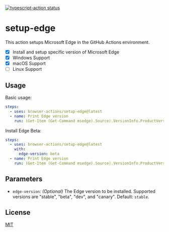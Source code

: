 <p>
  <a href="https://github.com/browser-actions/setup-edge/actions"><img alt="typescript-action status" src="https://github.com/browser-actions/setup-edge/workflows/build-test/badge.svg"></a>
</p>

# setup-edge

This action setups Microsoft Edge in the GitHub Actions environment.

- [X] Install and setup specific version of Microsoft Edge
- [X] Windows Support
- [X] macOS Support
- [ ] Linux Support

## Usage

Basic usage:

```yaml
steps:
  - uses: browser-actions/setup-edge@latest
  - name: Print Edge version
    run: (Get-Item (Get-Command msedge).Source).VersionInfo.ProductVersion
```

Install Edge Beta:

```yaml
steps:
  - uses: browser-actions/setup-edge@latest
    with:
      edge-version: beta
  - name: Print Edge version
    run: (Get-Item (Get-Command msedge).Source).VersionInfo.ProductVersion
```

## Parameters

- `edge-version`:
*(Optional)* The Edge version to be installed.  Supported versions are "stable", "beta", "dev", and "canary". Default: `stable`.

## License

[MIT](LICENSE)
